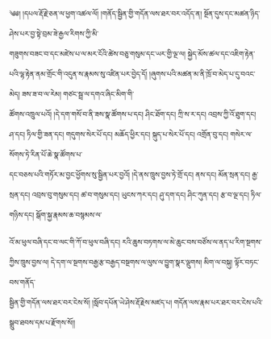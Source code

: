 ﻿  
༄༅། །དཔལ་རྡོ་རྗེ་ཅན་ལ་ཕྱག་འཚལ་ལོ། །གནོད་སྦྱིན་གྱི་གདོན་ལས་ཐར་བར་འདོད་ན། སྔོན་དུས་དང་མཚན་ཉིད་ཤེས་པར་བྱ་སྟེ་བྲམ་ཟེ་རྒྱལ་རིགས་ཀྱི་མི་  
གཟུགས་བཟང་བ་དང་མཛེས་པ་ལ་མར་ངོའི་ཚེས་བཅུ་གསུམ་དང་ཡར་གྱི་ལྔ་ལ། སྐྱེད་མོས་ཚལ་དང་འཇིག་རྟེན་པའི་ལྷ་རྟེན་ནམ་གྲོང་གི་འདུན་ས་རྣམས་སུ་འཛིན་པར་བྱེད་དོ། །ཞུགས་པའི་མཚན་མ་ནི་ཁྲོ་བ་མེད་པ་དུ་བའང་མེད། ཟས་ཟ་བ་ལ་རེམ། གཙང་སྦྲ་ལ་དགའ་ཞིང་མིག་གི་  
ཚོགས་འཁྲུལ་པའོ། །དེ་དག་གསོ་བ་ནི་ཟས་སྣ་ཚོགས་པ་དང། ཤིང་ཐོག་དང། ཀྲི་ས་ར་དང། འབྲས་ཀྱི་འོ་ཐུག་དང། ཤ་དང། ཏིལ་གྱི་ཟན་དང། གདུགས་སེར་པོ་དང། མཆོད་ཕྱིར་དང། སྐུད་པ་སེར་པོ་དང། འགྲོན་བུ་དང། གསེར་ལ་སོགས་ཏེ་རིན་པོ་ཆེ་སྣ་ཚོགས་པ་  
དང་བཅས་པའི་གཏོར་མ་བྱང་ཕྱོགས་སུ་སྦྱིན་པར་བྱའོ། །དེ་ནས་ཁྲུས་བྱས་ཏེ་གྲོ་དང། ནས་དང། མོན་སྲན་དང། རྒྱ་སྲན་དང། འབྲས་བུ་གསུམ་དང། ཚ་བ་གསུམ་དང། ཡུངས་ཀར་དང། ཤུ་དག་དང། ཤིང་ཀུན་དང། རྩ་བ་ལྔ་དང། ཏིལ་གཉིས་དང། སྒོག་སྐྱ་རྣམས་ཆ་བསྙམས་ལ་  
  
འོ་མ་ཕུལ་བཞི་དང་བ་ལང་གི་ཀོ་བ་ཕུལ་བཞི་དང། རའི་ཆུས་བཏགས་ལ་མེ་ཆུང་བས་བཙོས་ལ་ནད་པ་རིག་སྔགས་ཀྱིས་ཁྲུས་བྱས་ལ། དེ་དག་ལ་སྔགས་བརྒྱ་རྩ་བརྒྱད་བསྔགས་ལ་ལུས་ལ་བྱུག་སྣར་ལྡུགས། མིག་ལ་བསྐུ། ལྟོར་བཏང་བས་གནོད་  
སྦྱིན་གྱི་གདོན་ལས་ཐར་བར་ངེས་སོ། །སློབ་དཔོན་ཡེ་ཤེས་རྡོ་རྗེས་མཛད་པ། གདོན་ལས་རྣམ་པར་ཐར་བར་ངེས་པའི་སྒྲུབ་ཐབས་དམ་པ་རྫོགས་སོ།།  
  
  
